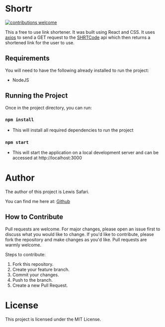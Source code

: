 # Shortr
[![contributions welcome](https://img.shields.io/badge/contributions-welcome-brightgreen.svg?style=flat)](https://github.com/dwyl/esta/issues)

This a free to use link shortener. It was built using React and CSS. It uses [axios][1] to send a GET request to the [SHRTCode][2] api which then returns a shortened link for the user to use.

## Requirements
You will need to have the following already installed to run the project:

- NodeJS

## Running the Project

Once in the project directory, you can run:

### `npm install`
- This will install all required dependencies to run the project

### `npm start`
- This will start the application on a local development server and can be accessed at http://localhost:3000


[1]: https://www.npmjs.com/package/axios
[2]: https://shrtco.de/docs

# Author

The author of this project is Lewis Safari.

 You can find me here at:
[Github](https://github.com/safarilewis)

## How to Contribute
Pull requests are welcome. For major changes, please open an issue first to discuss what you would like to change. If you'd like to contribute, please fork the repository and make changes as you'd like. Pull requests are warmly welcome.

Steps to contribute:
1. Fork this repository.
2. Create your feature branch.
3. Commit your changes.
4. Push to the branch.
5. Create a new Pull Request.

# License

This project is licensed under the MIT License.